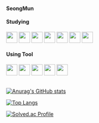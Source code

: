 <div>
<h4>SeongMun</h2>
</div>

<div>
  <h4>Studying</h4>      
  <img src="https://cdn.jsdelivr.net/gh/devicons/devicon/icons/cplusplus/cplusplus-line.svg" width="30" height="30"/>
  <img src="https://cdn.jsdelivr.net/gh/devicons/devicon/icons/csharp/csharp-line.svg" width="30" height="30"/>
  <img src="https://cdn.jsdelivr.net/gh/devicons/devicon/icons/html5/html5-original.svg" width="30" height="30"/>
  <img src="https://cdn.jsdelivr.net/gh/devicons/devicon/icons/css3/css3-original.svg" width="30" height="30"/>
  <img src="https://cdn.jsdelivr.net/gh/devicons/devicon/icons/javascript/javascript-original.svg" width="30" height="30"/>
  <img src="https://cdn.jsdelivr.net/gh/devicons/devicon/icons/react/react-original.svg"  width="30" height="30"/>
  <img src="https://cdn.jsdelivr.net/gh/devicons/devicon/icons/nextjs/nextjs-original.svg" width="30" height="30"/>
</div>

<div>
  <h4>Using Tool</h4>  
  <img src="https://cdn.jsdelivr.net/gh/devicons/devicon/icons/visualstudio/visualstudio-plain.svg" width="30" height="30"/>
  <img src="https://cdn.jsdelivr.net/gh/devicons/devicon/icons/vscode/vscode-original.svg" width="30" height="30"/>
  <img src="https://cdn.jsdelivr.net/gh/devicons/devicon/icons/github/github-original.svg" width="30" height="30"/>
  <img src="https://cdn.jsdelivr.net/gh/devicons/devicon/icons/unity/unity-original.svg" width="30" height="30"/>
  <img src="https://cdn.jsdelivr.net/gh/devicons/devicon/icons/mysql/mysql-plain-wordmark.svg" width="30" height="30"/>
</div><br/>

[![Anurag's GitHub stats](https://github-readme-stats.vercel.app/api?username=SeongMun-Hwang)](https://github.com/SeongMun-Hwang/github-readme-stats)

[![Top Langs](https://github-readme-stats.vercel.app/api/top-langs/?username=SeongMun-Hwang)](https://github.com/SeongMun-Hwang/github-readme-stats)

[![Solved.ac Profile](http://mazassumnida.wtf/api/v2/generate_badge?boj=hwang0920)](https://solved.ac/hwang0920/)
